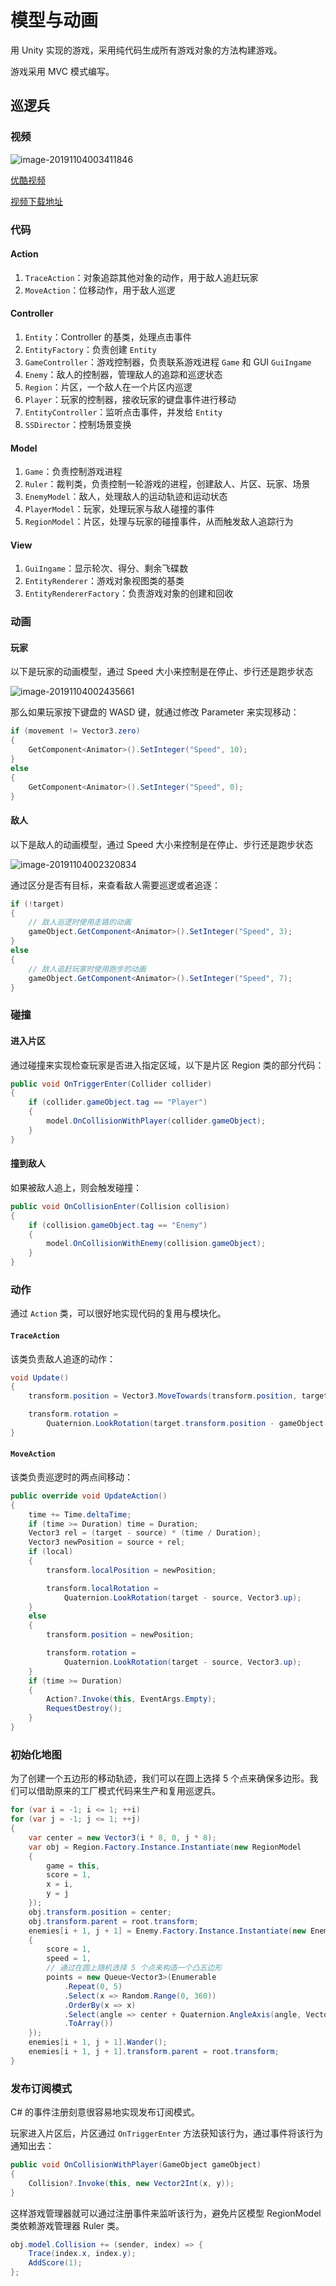 # 模型与动画

用 Unity 实现的游戏，采用纯代码生成所有游戏对象的方法构建游戏。

游戏采用 MVC 模式编写。

## 巡逻兵

### 视频

![image-20191104003411846](assets\image-20191104003411846.png)

[优酷视频]()

[视频下载地址](https://github.com/huanghongxun/3D-Programming-And-Design/tree/master/homework6/Patrol/spotlight.mp4)

### 代码

#### Action

1. `TraceAction`：对象追踪其他对象的动作，用于敌人追赶玩家
3. `MoveAction`：位移动作，用于敌人巡逻

#### Controller

1. `Entity`：Controller 的基类，处理点击事件
2. `EntityFactory`：负责创建 `Entity`
3. `GameController`：游戏控制器，负责联系游戏进程 `Game` 和 GUI `GuiIngame`
4. `Enemy`：敌人的控制器，管理敌人的追踪和巡逻状态
5. `Region`：片区，一个敌人在一个片区内巡逻
6. `Player`：玩家的控制器，接收玩家的键盘事件进行移动
7. `EntityController`：监听点击事件，并发给 `Entity`
8. `SSDirector`：控制场景变换

#### Model

1. `Game`：负责控制游戏进程
2. `Ruler`：裁判类，负责控制一轮游戏的进程，创建敌人、片区、玩家、场景
3. `EnemyModel`：敌人，处理敌人的运动轨迹和运动状态
4. `PlayerModel`：玩家，处理玩家与敌人碰撞的事件
5. `RegionModel`：片区，处理与玩家的碰撞事件，从而触发敌人追踪行为

#### View

1. `GuiIngame`：显示轮次、得分、剩余飞碟数
2. `EntityRenderer`：游戏对象视图类的基类
3. `EntityRendererFactory`：负责游戏对象的创建和回收

### 动画

#### 玩家

以下是玩家的动画模型，通过 Speed 大小来控制是在停止、步行还是跑步状态

![image-20191104002435661](assets\image-20191104002435661.png)

那么如果玩家按下键盘的 WASD 键，就通过修改 Parameter 来实现移动：

```csharp
if (movement != Vector3.zero)
{
    GetComponent<Animator>().SetInteger("Speed", 10);
}
else
{
    GetComponent<Animator>().SetInteger("Speed", 0);
}
```

#### 敌人

以下是敌人的动画模型，通过 Speed 大小来控制是在停止、步行还是跑步状态

![image-20191104002320834](assets\image-20191104002320834.png)

通过区分是否有目标，来查看敌人需要巡逻或者追逐：

```csharp
if (!target)
{
    // 敌人巡逻时使用走路的动画
    gameObject.GetComponent<Animator>().SetInteger("Speed", 3);
}
else
{
    // 敌人追赶玩家时使用跑步的动画
    gameObject.GetComponent<Animator>().SetInteger("Speed", 7);
}
```

### 碰撞

#### 进入片区

通过碰撞来实现检查玩家是否进入指定区域，以下是片区 Region 类的部分代码：

```csharp
public void OnTriggerEnter(Collider collider)
{
    if (collider.gameObject.tag == "Player")
    {
        model.OnCollisionWithPlayer(collider.gameObject);
    }
}
```

#### 撞到敌人

如果被敌人追上，则会触发碰撞：

```csharp
public void OnCollisionEnter(Collision collision)
{
    if (collision.gameObject.tag == "Enemy")
    {
        model.OnCollisionWithEnemy(collision.gameObject);
    }
}
```

### 动作

通过 `Action` 类，可以很好地实现代码的复用与模块化。

#### `TraceAction` 

该类负责敌人追逐的动作：

```csharp
void Update()
{
    transform.position = Vector3.MoveTowards(transform.position, target.transform.position, speed * Time.deltaTime);

    transform.rotation =
        Quaternion.LookRotation(target.transform.position - gameObject.transform.position, Vector3.up);
}
```

#### `MoveAction`

该类负责巡逻时的两点间移动：

```csharp
public override void UpdateAction()
{
    time += Time.deltaTime;
    if (time >= Duration) time = Duration;
    Vector3 rel = (target - source) * (time / Duration);
    Vector3 newPosition = source + rel;
    if (local)
    {
        transform.localPosition = newPosition;

        transform.localRotation =
            Quaternion.LookRotation(target - source, Vector3.up);
    }
    else
    {
        transform.position = newPosition;

        transform.rotation =
            Quaternion.LookRotation(target - source, Vector3.up);
    }
    if (time >= Duration)
    {
        Action?.Invoke(this, EventArgs.Empty);
        RequestDestroy();
    }
}
```

### 初始化地图

为了创建一个五边形的移动轨迹，我们可以在圆上选择 5 个点来确保多边形。我们可以借助原来的工厂模式代码来生产和复用巡逻兵。

```csharp
for (var i = -1; i <= 1; ++i)
for (var j = -1; j <= 1; ++j)
{
    var center = new Vector3(i * 8, 0, j * 8);
    var obj = Region.Factory.Instance.Instantiate(new RegionModel
    {
        game = this,
        score = 1,
        x = i,
        y = j
    });
    obj.transform.position = center;
    obj.transform.parent = root.transform;
    enemies[i + 1, j + 1] = Enemy.Factory.Instance.Instantiate(new EnemyModel
    {
        score = 1,
        speed = 1,
        // 通过在圆上随机选择 5 个点来构造一个凸五边形
        points = new Queue<Vector3>(Enumerable
            .Repeat(0, 5)
            .Select(x => Random.Range(0, 360))
            .OrderBy(x => x)
            .Select(angle => center + Quaternion.AngleAxis(angle, Vector3.up) * Vector3.forward * 3)
            .ToArray())
    });
    enemies[i + 1, j + 1].Wander();
    enemies[i + 1, j + 1].transform.parent = root.transform;
}
```

### 发布订阅模式

C# 的事件注册刻意很容易地实现发布订阅模式。

玩家进入片区后，片区通过 `OnTriggerEnter` 方法获知该行为，通过事件将该行为通知出去：

```csharp
public void OnCollisionWithPlayer(GameObject gameObject)
{
    Collision?.Invoke(this, new Vector2Int(x, y));
}
```

这样游戏管理器就可以通过注册事件来监听该行为，避免片区模型 RegionModel 类依赖游戏管理器 Ruler 类。

```csharp
obj.model.Collision += (sender, index) => {
    Trace(index.x, index.y);
    AddScore(1);
};
```